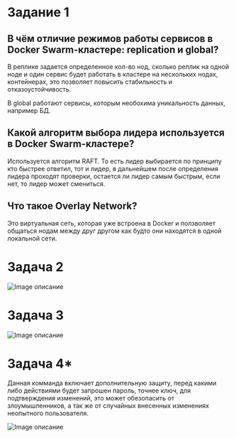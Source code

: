 # Задание 1

## В чём отличие режимов работы сервисов в Docker Swarm-кластере: replication и global?

В реплике задается определенное кол-во нод, сколько реплик на одной ноде и один сервис будет работать в кластере на нескольких нодах, контейнерах, это позволяет повысить стабильность и отказоустойчивость.

В global работают сервисы, которым необохима уникальность данных, например БД.

## Какой алгоритм выбора лидера используется в Docker Swarm-кластере?

Используется алгоритм RAFT. То есть лидер выбирается по принципу кто быстрее ответил, тот и лидер, в дальнейшем после определения лидера проходят проверки, остается ли лидер самым быстрым, если нет, то лидер может смениться.


## Что такое Overlay Network?

Это виртуальная сеть, которая уже встроена в Docker и ползволяет общаться нодам между друг другом как будто они находятся в одной локальной сети.


# Задача 2

![Image описание](https://i.imgur.com/5VnGw4A.png)

# Задача 3

![Image описание](https://i.imgur.com/Llrkszj.png)

# Задача 4*

Данная комманда включает дополнительную защиту, перед какими либо действиями будет запрошен пароль, точнее ключ, для подтверждения изменений, это может обезопасить от злоумышленников, а так же от случайных внесенных изменениях неопытного пользователя.

![Image описание](https://i.imgur.com/BSWrEpB.png)